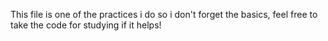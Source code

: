 This file is one of the practices i do so i don't forget the basics, feel free to take the code for studying if it helps!
